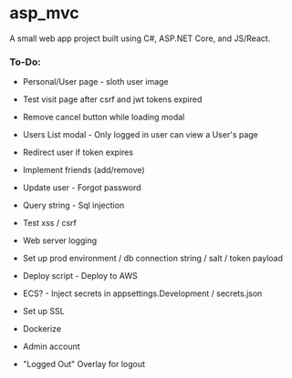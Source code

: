 # asp_mvc

A small web app project built using C#, ASP.NET Core, and JS/React.

### **To-Do**:
* Personal/User page - sloth user image
* Test visit page after csrf and jwt tokens expired
* Remove cancel button while loading modal
* Users List modal - Only logged in user can view a User's page
* Redirect user if token expires
* Implement friends (add/remove)
* Update user - Forgot password
* Query string - Sql injection

* Test xss / csrf
* Web server logging

* Set up prod environment / db connection string / salt / token payload
* Deploy script - Deploy to AWS
* ECS? - Inject secrets in appsettings.Development / secrets.json
* Set up SSL
* Dockerize
* Admin account
* "Logged Out" Overlay for logout
